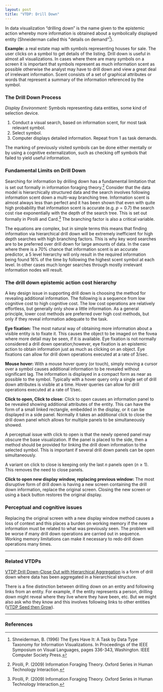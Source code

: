 ```yaml
---
layout: post
title: "VTDP: Drill Down"
---
```


 In data visualization “drilling down” is the name given to the epistemic
action whereby more information is obtained about a symbolically displayed
entity (Shneiderman called this "details on demand"[^1]).

**Example:** a real estate map with symbols representing houses for sale. The
user clicks on a symbol to get details of the listing. Drill down is useful in
almost all visualizations. In cases where there are many symbols on a screen
it is important that symbols represent as much information scent as possible
otherwise the analyst may have to drill down and view a great deal of
irrelevant information. Scent consists of a set of graphical attributes or
words that represent a summary of the information referenced by the symbol.

### The Drill Down Process

*Display Environment:* Symbols representing data entities, some kind of
selection device.

1. Conduct a visual search, based on information scent, for most task relevant symbol.
2. Select symbol.
3. Computer displays detailed information. Repeat from 1 as task demands.

The marking of previously visited symbols can be done either mentally or by
using a cognitive externalization, such as checking off symbols that failed to
yield useful information.

### Fundamental Limits on Drill Down

Searching for information by drilling down has a fundamental limitation that is
set out formally in information foraging theory.[^2] Consider that the data
model is hierarchically structured data and the search involves following
information scent down a multi-way branching tree. Information scent is almost
always less than perfect and it has been shown that even with quite high
probability that information scent is accurate (e.g. $p = 0.7$) the search cost rise
exponentially with the depth of the search tree. This is set out formally in
Pirolli and Card.[^2] The branching factor is also a critical variable.

The equations are complex, but in simple terms this means that finding
information via hierarchical drill down will be extremely inefficient for high
depth searches with high branching factors. This is why key word searches are to
be preferred over drill down for large amounts of data. In the case where there
is a 70% chance that information scent is an accurate predictor, a 5 level
hierarchy will only result in the required information being found 16% of the
time by following the highest scent symbol at each level. In other cases much
longer searches through mostly irrelevant information nodes will result.

### The drill down epistemic action cost hierarchy

A key design issue in supporting drill down is choosing the method for revealing
additional information. The following is a sequence from low cognitive cost to
high cognitive cost. The low cost operations are relatively effortless, but
generally only show a little information. As a general principle, lower cost
methods are preferred over high cost methods, but only if they reveal
information adequate to the task.

**Eye fixation:** The most natural way of obtaining more information about a
visible entity is to fixate it. This causes the object to be imaged on the
fovea where more detail may be seen, if it is available. Eye fixation is not
normally considered a drill down operation;however, eye fixation is an
epistemic action to obtain information just as much as clicking on an object.
Eye fixations can allow for drill down operations executed at a rate of 3/sec.

**Mouse hover:** With a mouse hover query (or touch), simply moving a cursor
over a symbol causes additional information to be revealed without significant
lag. The information is displayed in a compact form as near as possible to the
symbol. Typically with a hover query only a single set of drill down
attributes is visible at a time. Hover queries can allow for drill operations
executed at a rate of 1/sec.

**Click to open, Click to close:** Click to open causes an information panel to
be revealed showing additional attributes of the entity. This can have the
form of a small linked rectangle, embedded in the display, or it can be
displayed in a side panel. Normally it takes an additional click to close the
drill down panel which allows for multiple panels to be simultaneously showed.

A perceptual issue with click to open is that the newly opened panel may obscure
the base visualization. If the panel is placed to the side, then a method should
be provided for linking the drill down information to the selected symbol. This
is important if several drill down panels can be open simultaneously.

A variant on click to close is keeping only the last $n$ panels open ($n \geq 1$).
This removes the need to close panels.

**Click to open new display window, replacing previous window:** The most
disruptive form of drill down is having a new screen containing the drill down
information, replace the original screen. Closing the new screen or using a
back button restores the original display.

### Perceptual and cognitive issues

Replacing the original screen with a new display window method causes a loss of
context and this places a burden on working memory if the new information must
be related to what was previously seen. The problem will be worse if many drill
down operations are carried out in sequence. Working memory limitations can make
it necessary to redo drill down operations many times.

------

### Related VTDPs
[VTDP Drill Down-Close Out with Hierarchical Aggregation](/drill-drown-close-out/)
 is a form of drill down
where data has been aggregated in a hierarchical structure.

There is a fine distinction between drilling down on an entity and following
links from an entity. For example, if the entity represents a person, drilling
down might reveal where they live where they have been, etc. But we might also
ask who they know and this involves following links to other entities
([VTDP Seed then Grow](/seed-then-grow/)).

------

### References

[^1]: Shneiderman, B. (1996) The Eyes Have It: A Task by Data Type Taxonomy for Information Visualizations. In Proceedings of the IEEE Symposium on Visual Languages, pages 336-343, Washington. IEEE Computer Society Press.

[^2]: Pirolli, P. (2009) Information Foraging Theory. Oxford Series in Human Technology Interaction.

[^3]: Hogg, T and Huberman, B.A. (1987) Artificial Intelligence and large scale computation: A physics perspective. Physics Reports, 156, 227-310.
